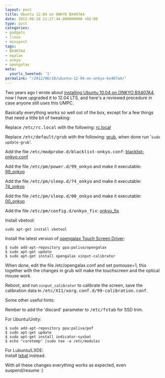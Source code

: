 ```yaml
---
layout: post
title: Ubuntu 12.04 on ONKYO BX407A4
date: 2012-06-18 21:27:44.000000000 +02:00
type: post
categories:
- gadgets
- linux
- minipost
tags:
- BX407A4
- egalax
- onkyo
- opengalax
meta:
  yourls_tweeted: '1'
permalink: "/2012/06/18/ubuntu-12-04-on-onkyo-bx407a4/"
---
```

Two years ago I wrote about [installing Ubuntu 10.04 on ONKYO BX407A4](/2010/07/30/linux-on-onkyo-bx407a4/), now I have upgraded it to 12.04 LTS, and here's a reviewed procedure in case anyone still uses this UMPC.

Basically everything works so well out of the box, except for a few things that need a little bit of tweaking:

Replace <tt>/etc/rc.local</tt> with the following: [rc.local](/archives/files/ONKYO/rc.local)

Replace <tt>/etc/default/grub</tt> with the following: [grub](/archives/files/ONKYO/grub), when done run '`sudo update-grub`'.

Add the file <tt>/etc/modprobe.d/blacklist-onkyo.conf</tt>: [blacklist-onkyo.conf](/archives/files/ONKYO/blacklist-onkyo.conf)

Add the file <tt>/etc/pm/power.d/99_onkyo</tt> and make it executable: [99\_onkyo](/archives/files/ONKYO/99_onkyo)

Add the file <tt>/etc/pm/sleep.d/74_onkyo</tt> and make it executable: [74\_onkyo](/archives/files/ONKYO/74_onkyo)

Add the file <tt>/etc/pm/sleep.d/00_onkyo</tt> and make it executable: [00\_onkyo](/archives/files/ONKYO/00_onkyo)

Add the file <tt>/etc/pm/config.d/onkyo_fix</tt>: [onkyo\_fix](/archives/files/ONKYO/onkyo_fix)

Install vbetool:

```
sudo apt-get install vbetool
```

Install the latest version of [opengalax Touch Screen Driver](https://github.com/poliva/opengalax):

```
$ sudo add-apt-repository ppa:poliva/opengalax
$ sudo apt-get update
$ sudo apt-get install opengalax xinput-calibrator
```

When done, edit the file /etc/opengalax.conf and set psmouse=1, this together with the changes in grub will make the touchscreen and the optical mouse work.

Reboot, and run `xinput_calibrator` to calibrate the screen, save the calibration data in <tt>/etc/X11/xorg.conf.d/99-calibration.conf</tt>.

Some other useful hints:

Rember to add the 'discard' parameter to <tt>/etc/fstab</tt> for SSD trim.

For Ubuntu/Unity:

```
$ sudo add-apt-repository ppa:poliva/pof
$ sudo apt-get update
$ sudo apt-get install indicator-sysbat
$ echo "coretemp" |sudo tee -a /etc/modules
```

For Lubuntu/LXDE:  
Install [lxbat](https://github.com/poliva/lxbat) instead.

With all these changes everything works as expected, even suspend/resume :)

